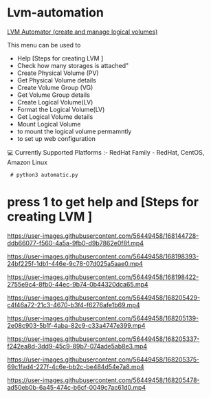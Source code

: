 # Lvm-automation
[LVM Automator (create and manage logical volumes)](https://www.linkedin.com/posts/parthanaboina-praveen_iiecbylw-vimaldaga-righteducation-activity-6836402090080911360-hw9M?utm_source=linkedin_share&utm_medium=member_desktop_web
) 


This menu can be used to

   - Help [Steps for creating LVM ]
   - Check how many storages is attached"
   - Create Physical Volume (PV)
   - Get Physical Volume details
   - Create Volume Group (VG)
   - Get Volume Group details
   - Create Logical Volume(LV)
   - Format the Logical Volume(LV)
   - Get Logical Volume details
   - Mount Logical Volume
   - to mount the logical volume permamntly
   - to set up web configuration 
        
💻 Currently Supported Platforms :-
  RedHat Family -
    RedHat,
    CentOS,
    Amazon Linux
    
     # python3 automatic.py
    
# **press 1 to get help and  [Steps for creating LVM ]**

https://user-images.githubusercontent.com/56449458/168144728-ddb66077-f560-4a5a-9fb0-d9b7862e0f8f.mp4




https://user-images.githubusercontent.com/56449458/168198393-24bf225f-1db1-446e-9c78-07d025a5aae0.mp4




https://user-images.githubusercontent.com/56449458/168198422-2755e9c4-8fb0-44ec-9b74-0b44320dca65.mp4



https://user-images.githubusercontent.com/56449458/168205429-c4f46a72-21c3-4670-b3f4-f6276afe1b69.mp4





https://user-images.githubusercontent.com/56449458/168205139-2e08c903-5b1f-4aba-82c9-c33a4747e399.mp4




https://user-images.githubusercontent.com/56449458/168205337-f242ea8d-3dd9-45c9-89b7-074ade5ab8e3.mp4




https://user-images.githubusercontent.com/56449458/168205375-69c1fad4-227f-4c6e-bb2c-be484d54e7a8.mp4



https://user-images.githubusercontent.com/56449458/168205478-ad50eb0b-6a45-474c-b6cf-0049c7ac61d0.mp4







